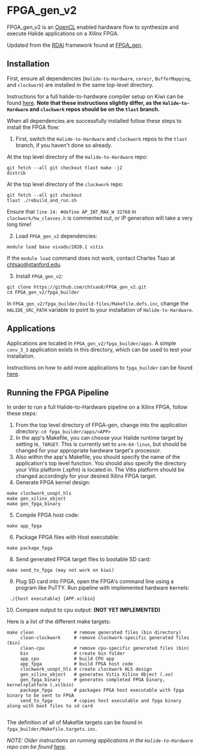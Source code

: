 # FPGA_gen_v2
FPGA_gen_v2 is an [OpenCL](https://www.khronos.org/registry/OpenCL/specs/3.0-unified/html/OpenCL_API.html#opencl-runtime) enabled hardware flow to synthesize and execute Halide applications on a Xilinx FPGA. 

Updated from the [RDAI](https://github.com/thenextged/rdai/blob/master/README.md) framework found at [FPGA_gen](https://github.com/chtsao8/FPGA-gen).

## Installation
First, ensure all dependencies (`Halide-to-Hardware`, `coreir`, `BufferMapping`, and `clockwork`) are installed in the same top-level directory.

Instructions for a full halide-to-hardware compiler setup on Kiwi can be found [here](https://github.com/StanfordAHA/Halide-to-Hardware/blob/clockwork/INSTALL.md). **Note that these instructions slightly differ, as the `Halide-to-Hardware` and `clockwork` repos should be on the `tlast` branch.**

When all dependencies are successfully installed follow these steps to install the FPGA flow:
  1. First, switch the `Halide-to-Hardware` and `clockwork` repos to the `tlast` branch, if you haven't done so already.
  
  At the top level directory of the `Halide-to-Hardware` repo:
    <pre><code>git fetch --all
    git checkout tlast
    make -j2 distrib</code></pre>
  At the top level directory of the `clockwork` repo:
      <pre><code>git fetch --all
      git checkout tlast
      ./rebuild_and_run.sh </code></pre>
  Ensure that `line 14: #define AP_INT_MAX_W 32768` in `clockwork/hw_classes.h` is commented out, or IP generation will take a very long time!
  
  2. Load `FPGA_gen_v2` dependencies:
<pre><code>module load base vivado/2020.1 vitis</code></pre>

If the `module load` command does not work, contact Charles Tsao at chtsao@stanford.edu.

  3. Install `FPGA_gen_v2`:
<pre><code>git clone https://github.com/chtsao8/FPGA_gen_v2.git
cd FPGA_gen_v2/fpga_builder</code></pre>
In `FPGA_gen_v2/fpga_builder/build-files/Makefile.defs.inc`, change the `HALIDE_SRC_PATH` variable to point to your installation of `Halide-to-Hardware`.
  
## Applications
Applications are located in `FPGA_gen_v2/fpga_builder/apps`. A simple `conv_3_3` application exists in this directory, which can be used to test your installation.

Instructions on how to add more applications to `fpga_builder` can be found [here](APPS.md).

## Running the FPGA Pipeline
In order to run a full Halide-to-Hardware pipeline on a Xilinx FPGA, follow these steps:
1. From the top level directory of FPGA-gen, change into the application directory: `cd fpga_builder/apps/<APP>`
2. In the app's Makefile, you can choose your Halide runtime target by setting `HL_TARGET`. This is currently set to `arm-64-linux`, but should be changed for your appropriate hardware target's processor.
3. Also within the app's Makefile, you should specify the name of the application's top level function. You should also specify the directory your Vitis platform (.xpfm) is located in. The Vitis platform should be changed accordingly for your desired Xilinx FPGA target.
4. Generate FPGA kernel design: 
<pre><code>make clockwork_unopt_hls
make gen_xilinx_object
make gen_fpga_binary</code></pre>
5. Compile FPGA host code:
<pre><code>make app_fpga
</code></pre>
6. Package FPGA files with Host executable:
<pre><code>make package_fpga
</code></pre>
8. Send generated FPGA target files to bootable SD card:
<pre><code>make send_to_fpga (may not work on kiwi)
</code></pre>
9. Plug SD card into FPGA, open the FPGA's command line using a program like PuTTY. Run pipeline with implemented hardware kernels: 
<pre><code> ./{host executable} {APP.xclbin}
</code></pre>
10. Compare output to cpu output: **(NOT YET IMPLEMENTED)**

Here is a list of the different make targets:
<pre><code>make clean               # remove generated files (bin directory)
     clean-clockwork     # remove clockwork-specific generated files (bin)
     clean-cpu           # remove cpu-specific generated files (bin)
     bin                 # create bin folder
     app_cpu             # build CPU app
     app_fpga            # build FPGA host code
     clockwork_unopt_hls # create clockwork HLS design
     gen_xilinx_object   # generates Vitis Xilinx Object (.xo)
     gen_fpga_binary     # generates completed FPGA binary, kernel+platform (.xclbin)
     package_fpga        # packages FPGA host executable with fpga binary to be sent to FPGA
     send_to_fpga        # copies host executable and fpga binary along with boot files to sd card
     </code></pre>

The definition of all of Makefile targets can be found in `fpga_builder/Makefile.targets.inc`.

*NOTE: Older instructions on running applications in the `Halide-to-Hardware` repo can be found [here](https://github.com/StanfordAHA/Halide-to-Hardware/blob/tlast/USAGE.md)*.
